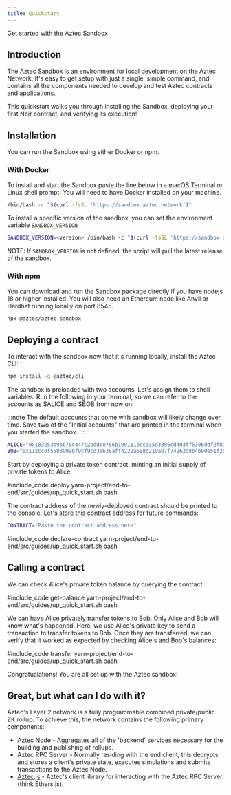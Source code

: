 ```yaml
---
title: Quickstart
---
```


Get started with the Aztec Sandbox

## Introduction

The Aztec Sandbox is an environment for local development on the Aztec Network. It's easy to get setup with just a single, simple command, and contains all the components needed to develop and test Aztec contracts and applications.

This quickstart walks you through installing the Sandbox, deploying your first Noir contract, and verifying its execution!

## Installation

You can run the Sandbox using either Docker or npm.

### With Docker

To install and start the Sandbox paste the line below in a macOS Terminal or Linux shell prompt. You will need to have Docker installed on your machine.

```bash
/bin/bash -c "$(curl -fsSL 'https://sandbox.aztec.network')"
```

To install a specific version of the sandbox, you can set the environment variable `SANDBOX_VERSION`

```bash
SANDBOX_VERSION=<version> /bin/bash -c "$(curl -fsSL 'https://sandbox.aztec.network')"
```

NOTE: If `SANDBOX_VERSION` is not defined, the script will pull the latest release of the sandbox.

### With npm

You can download and run the Sandbox package directly if you have nodejs 18 or higher installed. You will also need an Ethereum node like Anvil or Hardhat running locally on port 8545.

```bash
npx @aztec/aztec-sandbox
```

## Deploying a contract

To interact with the sandbox now that it's running locally, install the Aztec CLI:

```bash
npm install -g @aztec/cli
```

The sandbox is preloaded with two accounts. Let's assign them to shell variables. Run the following in your terminal, so we can refer to the accounts as $ALICE and $BOB from now on:

:::note
The default accounts that come with sandbox will likely change over time. Save two of the "Initial accounts" that are printed in the terminal when you started the sandbox.
:::

```bash
ALICE="0x183253b9bb70e447c2bddce766b199111bec335d3396cd403ff5306ddf2f8a43"
BOB="0x112cc0f5583099bf9cf9cd3e638aff4222a688c210a07f74262d8b4b90e51f2b"
```

Start by deploying a private token contract, minting an initial supply of private tokens to Alice:

#include_code deploy yarn-project/end-to-end/src/guides/up_quick_start.sh bash

The contract address of the newly-deployed contract should be printed to the console. Let's store this contract address for future commands:

```bash
CONTRACT="Paste the contract address here"
```

#include_code declare-contract yarn-project/end-to-end/src/guides/up_quick_start.sh bash

## Calling a contract

We can check Alice's private token balance by querying the contract.

#include_code get-balance yarn-project/end-to-end/src/guides/up_quick_start.sh bash

We can have Alice privately transfer tokens to Bob. Only Alice and Bob will know what's happened. Here, we use Alice's private key to send a transaction to transfer tokens to Bob. Once they are transferred, we can verify that it worked as expected by checking Alice's and Bob's balances:

#include_code transfer yarn-project/end-to-end/src/guides/up_quick_start.sh bash

Congratualations! You are all set up with the Aztec sandbox!

## Great, but what can I do with it?

Aztec's Layer 2 network is a fully programmable combined private/public ZK rollup. To achieve this, the network contains the following primary components:

- Aztec Node - Aggregates all of the 'backend' services necessary for the building and publishing of rollups.
- Aztec RPC Server - Normally residing with the end client, this decrypts and stores a client's private state, executes simulations and submits transactions to the Aztec Node.
- [Aztec.js](./sandbox) - Aztec's client library for interacting with the Aztec RPC Server (think Ethers.js).
